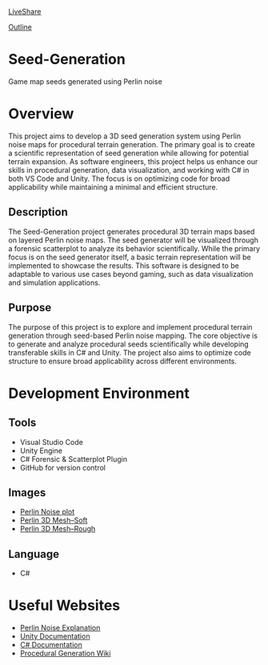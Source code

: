 [LiveShare](https://prod.liveshare.vsengsaas.visualstudio.com/join?BBCD3693E2591DEE6B239AAF243D0C24A52B)

[Outline](https://docs.google.com/document/d/11Yhwnpen4aij5szC7UaaqTy7-bVdFcotNt1OJ8ELSfQ/edit?usp=sharing)

# Seed-Generation
Game map seeds generated using Perlin noise

# Overview
This project aims to develop a 3D seed generation system using Perlin noise maps for procedural terrain generation. The primary goal is to create a scientific representation of seed generation while allowing for potential terrain expansion. As software engineers, this project helps us enhance our skills in procedural generation, data visualization, and working with C# in both VS Code and Unity. The focus is on optimizing code for broad applicability while maintaining a minimal and efficient structure.

## Description
The Seed-Generation project generates procedural 3D terrain maps based on layered Perlin noise maps. The seed generator will be visualized through a forensic scatterplot to analyze its behavior scientifically. While the primary focus is on the seed generator itself, a basic terrain representation will be implemented to showcase the results. This software is designed to be adaptable to various use cases beyond gaming, such as data visualization and simulation applications.

## Purpose
The purpose of this project is to explore and implement procedural terrain generation through seed-based Perlin noise mapping. The core objective is to generate and analyze procedural seeds scientifically while developing transferable skills in C# and Unity. The project also aims to optimize code structure to ensure broad applicability across different environments.

# Development Environment

## Tools
- Visual Studio Code
- Unity Engine
- C# Forensic & Scatterplot Plugin
- GitHub for version control

## Images 
* [Perlin Noise plot](https://github.com/Ambrosius1963/Seed-Generation/blob/main/Perlin-Noise-Material-Distribution-with-different-Noise-Scale-from-2D-to-3D.png)
* [Perlin 3D Mesh–Soft](https://github.com/Ambrosius1963/Seed-Generation/blob/main/perlin-noise-terrain-mesh1.png)
* [Perlin 3D Mesh–Rough](https://github.com/Ambrosius1963/Seed-Generation/blob/main/perlin-noise-terrain-mesh2.png)

## Language
- C#

# Useful Websites
* [Perlin Noise Explanation](https://thebookofshaders.com/13/)
* [Unity Documentation](https://docs.unity3d.com/Manual/index.html)
* [C# Documentation](https://learn.microsoft.com/en-us/dotnet/csharp/)
* [Procedural Generation Wiki](https://pcg.fandom.com/wiki/Procedural_Content_Generation_Wiki)

